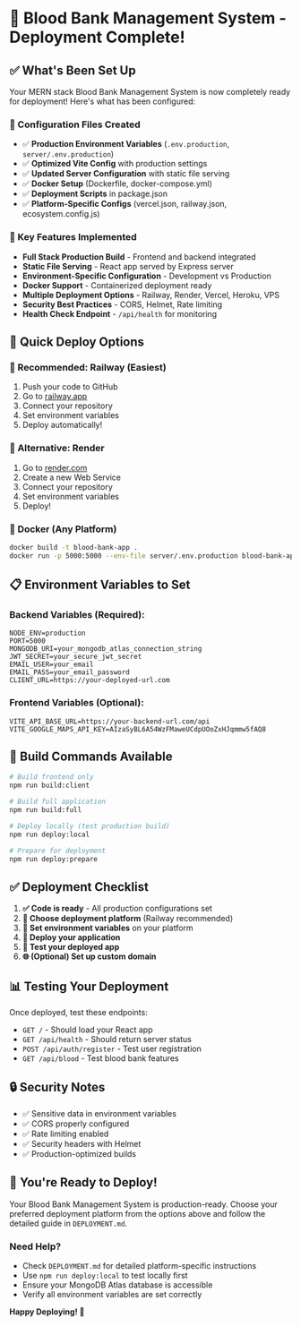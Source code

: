 # 🚀 Blood Bank Management System - Deployment Complete!

## ✅ What's Been Set Up

Your MERN stack Blood Bank Management System is now completely ready for deployment! Here's what has been configured:

### 🔧 Configuration Files Created
- ✅ **Production Environment Variables** (`.env.production`, `server/.env.production`)
- ✅ **Optimized Vite Config** with production settings
- ✅ **Updated Server Configuration** with static file serving
- ✅ **Docker Setup** (Dockerfile, docker-compose.yml)
- ✅ **Deployment Scripts** in package.json
- ✅ **Platform-Specific Configs** (vercel.json, railway.json, ecosystem.config.js)

### 🎯 Key Features Implemented
- **Full Stack Production Build** - Frontend and backend integrated
- **Static File Serving** - React app served by Express server
- **Environment-Specific Configuration** - Development vs Production
- **Docker Support** - Containerized deployment ready
- **Multiple Deployment Options** - Railway, Render, Vercel, Heroku, VPS
- **Security Best Practices** - CORS, Helmet, Rate limiting
- **Health Check Endpoint** - `/api/health` for monitoring

## 🚀 Quick Deploy Options

### 🌟 Recommended: Railway (Easiest)
1. Push your code to GitHub
2. Go to [railway.app](https://railway.app)
3. Connect your repository
4. Set environment variables
5. Deploy automatically!

### 🎯 Alternative: Render
1. Go to [render.com](https://render.com)
2. Create a new Web Service
3. Connect your repository
4. Set environment variables
5. Deploy!

### 🐳 Docker (Any Platform)
```bash
docker build -t blood-bank-app .
docker run -p 5000:5000 --env-file server/.env.production blood-bank-app
```

## 📋 Environment Variables to Set

### Backend Variables (Required):
```
NODE_ENV=production
PORT=5000
MONGODB_URI=your_mongodb_atlas_connection_string
JWT_SECRET=your_secure_jwt_secret
EMAIL_USER=your_email
EMAIL_PASS=your_email_password
CLIENT_URL=https://your-deployed-url.com
```

### Frontend Variables (Optional):
```
VITE_API_BASE_URL=https://your-backend-url.com/api
VITE_GOOGLE_MAPS_API_KEY=AIzaSyBL6A54WzFMaweUCdpUOoZxHJqmmw5fAQ8
```

## 🔄 Build Commands Available

```bash
# Build frontend only
npm run build:client

# Build full application
npm run build:full

# Deploy locally (test production build)
npm run deploy:local

# Prepare for deployment
npm run deploy:prepare
```

## ✅ Deployment Checklist

1. **✅ Code is ready** - All production configurations set
2. **📝 Choose deployment platform** (Railway recommended)
3. **🔑 Set environment variables** on your platform
4. **🚀 Deploy your application**
5. **🧪 Test your deployed app**
6. **🌐 (Optional) Set up custom domain**

## 📊 Testing Your Deployment

Once deployed, test these endpoints:

- `GET /` - Should load your React app
- `GET /api/health` - Should return server status
- `POST /api/auth/register` - Test user registration
- `GET /api/blood` - Test blood bank features

## 🔒 Security Notes

- ✅ Sensitive data in environment variables
- ✅ CORS properly configured
- ✅ Rate limiting enabled
- ✅ Security headers with Helmet
- ✅ Production-optimized builds

## 🎉 You're Ready to Deploy!

Your Blood Bank Management System is production-ready. Choose your preferred deployment platform from the options above and follow the detailed guide in `DEPLOYMENT.md`.

### Need Help?
- Check `DEPLOYMENT.md` for detailed platform-specific instructions
- Use `npm run deploy:local` to test locally first
- Ensure your MongoDB Atlas database is accessible
- Verify all environment variables are set correctly

**Happy Deploying! 🚀**

